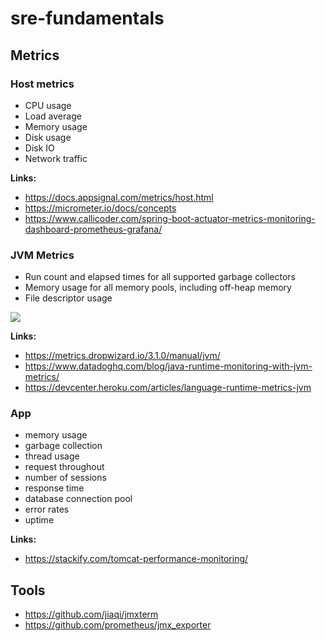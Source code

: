 # sre-fundamentals

## Metrics

### Host metrics

- CPU usage	
- Load average
- Memory usage	
- Disk usage	
- Disk IO
- Network traffic

**Links:**

- https://docs.appsignal.com/metrics/host.html
- https://micrometer.io/docs/concepts
- https://www.callicoder.com/spring-boot-actuator-metrics-monitoring-dashboard-prometheus-grafana/

### JVM Metrics

- Run count and elapsed times for all supported garbage collectors
- Memory usage for all memory pools, including off-heap memory
- File descriptor usage

![](https://imgix.datadoghq.com/img/blog/java-runtime-monitoring-with-jvm-metrics/jvm-runtime-monitoring-runtime-metrics-dashboard.png?auto=format&w=1140&dpr=2)

**Links:**

- https://metrics.dropwizard.io/3.1.0/manual/jvm/
- https://www.datadoghq.com/blog/java-runtime-monitoring-with-jvm-metrics/
- https://devcenter.heroku.com/articles/language-runtime-metrics-jvm

### App

- memory usage
- garbage collection
- thread usage
- request throughout
- number of sessions
- response time
- database connection pool
- error rates
- uptime

**Links:**

- https://stackify.com/tomcat-performance-monitoring/

## Tools

- https://github.com/jiaqi/jmxterm
- https://github.com/prometheus/jmx_exporter
